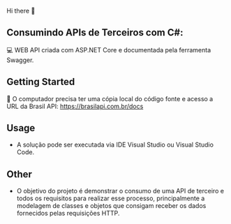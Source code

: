 Hi there 👋

## Consumindo APIs de Terceiros com C#:

:computer: WEB API criada com ASP.NET Core e documentada pela ferramenta Swagger.

## Getting Started

:wrench: O computador precisa ter uma cópia local do código fonte e acesso a URL da Brasil API: https://brasilapi.com.br/docs

## Usage

-  A solução pode ser executada via IDE Visual Studio ou Visual Studio Code. 

## Other

- O objetivo do projeto é demonstrar o consumo de uma API de terceiro e todos os requisitos para realizar esse processo, principalmente a modelagem de classes e objetos que consigam receber os dados fornecidos pelas requisições HTTP.
